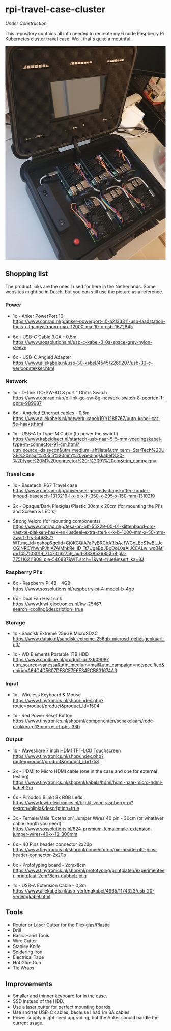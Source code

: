 # rpi-travel-case-cluster
*Under Construction*  

This repository contains all info needed to recreate my 6 node Raspberry Pi Kubernetes cluster travel case. Well, that's quite a mouthful.

![Alt text](/docs/images/3.jpg?raw=true "Raspberry Pi Travel Case Cluster")

## Shopping list
The product links are the ones I used for here in the Netherlands. Some websites might be in Dutch, but you can still use the picture as a reference. 

### Power
- 1x - Anker PowerPort 10  
https://www.conrad.nl/p/anker-powerport-10-a2133311-usb-laadstation-thuis-uitgangsstroom-max-12000-ma-10-x-usb-1672845

- 6x - USB-C Cable 3.0A - 0,5m  
https://www.sossolutions.nl/usb-c-kabel-3-0a-space-grey-nylon-sleeve

- 6x - USB-C Angled Adapter  
https://www.allekabels.nl/usb-30-kabel/4545/2269207/usb-30-c-verloopstekker.html

### Network
- 1x - D-Link GO-SW-8G 8 port 1 Gbit/s Switch  
https://www.conrad.nl/p/d-link-go-sw-8g-netwerk-switch-8-poorten-1-gbits-989987

- 6x - Angeled Ethernet cables - 0,5m  
https://www.allekabels.nl/netwerk-kabel/191/1285767/uutp-kabel-cat-5e-haaks.html

- 1x - USB-A to Type-M Cable (to power the switch)  
https://www.kabeldirect.nl/startech-usb-naar-5-5-mm-voedingskabel-type-m-connector-91-cm.html?utm_source=daisycon&utm_medium=affiliate&utm_term=StarTech%20USB%20naar%205,5%20mm%20voedingskabel%20-%20type%20M%20connector%20-%2091%20cm&utm_campaign=

### Travel case 
- 1x - Basetech IP67 Travel case  
https://www.conrad.nl/p/universeel-gereedschapskoffer-zonder-inhoud-basetech-1310219-l-x-b-x-h-350-x-295-x-150-mm-1310219

- 2x - Opaque/Dark Plexiglas/Plastic 30cm x 20cm (for mounting the Pi's and Screen & LED's)  
  
- Strong Velcro (for mounting components)  
https://www.conrad.nl/p/tesa-on-off-55229-00-01-klittenband-om-vast-te-plakken-haak-en-lusdeel-extra-sterk-l-x-b-1000-mm-x-50-mm-zwart-1-s-546887?WT.mc_id=gshop&gclid=Cj0KCQiA7aPyBRChARIsAJfWCgLEcS1wBj_JcCGlNRCYhwnPJhIA7AIMhkRe_ID_Tt7UgaBbJBoDqL0aAlJCEALw_wcB&tid=1457103019_71473162759_aud-383852685358:pla-775116211808_pla-546887&WT.srch=1&vat=true&insert_kz=8J

### Raspberry Pi's
- 6x - Raspberry Pi 4B - 4GB  
https://www.sossolutions.nl/raspberry-pi-4-model-b-4gb

- 6x - Dual Fan Heat sink  
https://www.kiwi-electronics.nl/kw-2546?search=cooling&description=true

### Storage
- 1x - Sandisk Extreme 256GB MicroSDXC  
https://www.dataio.nl/sandisk-extreme-256gb-microsd-geheugenkaart-u3/

- 1x - WD Elements Portable 1TB HDD  
https://www.coolblue.nl/product-url/360908?utm_source=vanessa&utm_medium=mail&utm_campaign=notspecified&cbirid=A64C4D5607DF8CE7E6E34ECB831674A3

### Input
- 1x - Wireless Keyboard & Mouse  
https://www.tinytronics.nl/shop/index.php?route=product/product&product_id=1504

- 1x - Red Power Reset Button  
https://www.tinytronics.nl/shop/nl/componenten/schakelaars/rode-drukknop-12mm-reset-pbs-33b

### Output

- 1x - Waveshare 7 inch HDMI TFT-LCD Touchscreen  
https://www.tinytronics.nl/shop/index.php?route=product/product&product_id=1758

- 2x - HDMI to Micro HDMI cable (one in the case and one for external testing)  
https://www.tinytronics.nl/shop/nl/kabels/hdmi/hdmi-naar-micro-hdmi-kabel-2m

- 6x - Pimodori Blinkt 8x RGB Leds  
https://www.kiwi-electronics.nl/blinkt-voor-raspberry-pi?search=blinkt&description=true

- 3x - Female/Male 'Extension' Jumper Wires 40 pin - 30cm (or whatever cable length you need)  
https://www.sossolutions.nl/824-premium-femalemale-extension-jumper-wires-40-x-12-300mm

- 6x - 40 Pins header connector 2x20p  
https://www.tinytronics.nl/shop/nl/connectoren/pin-header/40-pins-header-connector-2x20p

- 6x - Prototyping board - 2cmx8cm  
https://www.tinytronics.nl/shop/nl/prototyping/printplaten/experimenteer-printplaat-2cm*8cm-dubbelzijdig

- 1x - USB-A Extension Cable - 0,3m  
https://www.allekabels.nl/usb-verlengkabel/4965/1174323/usb-20-verlengkabel.html

## Tools 
- Router or Laser Cutter for the Plexiglas/Plastic 
- Drill 
- Basic Hand Tools 
- Wire Cutter
- Stanley Knife 
- Soldering Iron
- Electrical Tape
- Hot Glue Gun
- Tie Wraps

## Improvements 
- Smaller and thinner keyboard for in the case.
- SSD instead of the HDD.
- Use a laser cutter for perfect mounting boards. 
- Use shorter USB-C cables, because I had 1m 3A cables.
- Power supply might need upgrading, but the Anker should handle the current usage.  

 
